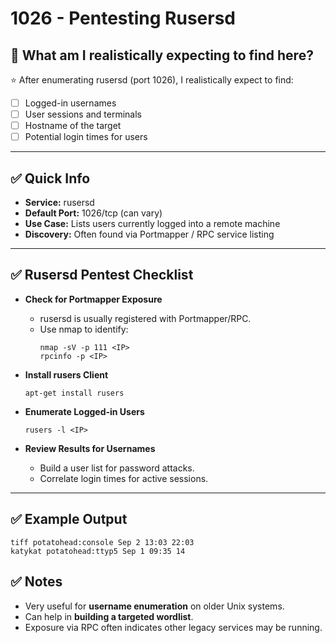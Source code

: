 # 1026 - Pentesting Rusersd

## 🎯 What am I realistically expecting to find here?

⭐ After enumerating rusersd (port 1026), I realistically expect to find:

- [ ]  Logged-in usernames
- [ ] User sessions and terminals
- [ ] Hostname of the target
- [ ] Potential login times for users

---

## ✅ Quick Info

- **Service:** rusersd
- **Default Port:** 1026/tcp (can vary)
- **Use Case:** Lists users currently logged into a remote machine
- **Discovery:** Often found via Portmapper / RPC service listing

---

## ✅ Rusersd Pentest Checklist

- **Check for Portmapper Exposure**
  - rusersd is usually registered with Portmapper/RPC.
  - Use nmap to identify:
    ```
    nmap -sV -p 111 <IP>
    rpcinfo -p <IP>
    ```

- **Install rusers Client**
    ```
    apt-get install rusers
    ```

- **Enumerate Logged-in Users**
    ```
    rusers -l <IP>
    ```

- **Review Results for Usernames**
  - Build a user list for password attacks.
  - Correlate login times for active sessions.

---

## ✅ Example Output

```
tiff potatohead:console Sep 2 13:03 22:03
katykat potatohead:ttyp5 Sep 1 09:35 14
```

## ✅ Notes

- Very useful for **username enumeration** on older Unix systems.
- Can help in **building a targeted wordlist**.
- Exposure via RPC often indicates other legacy services may be running.
